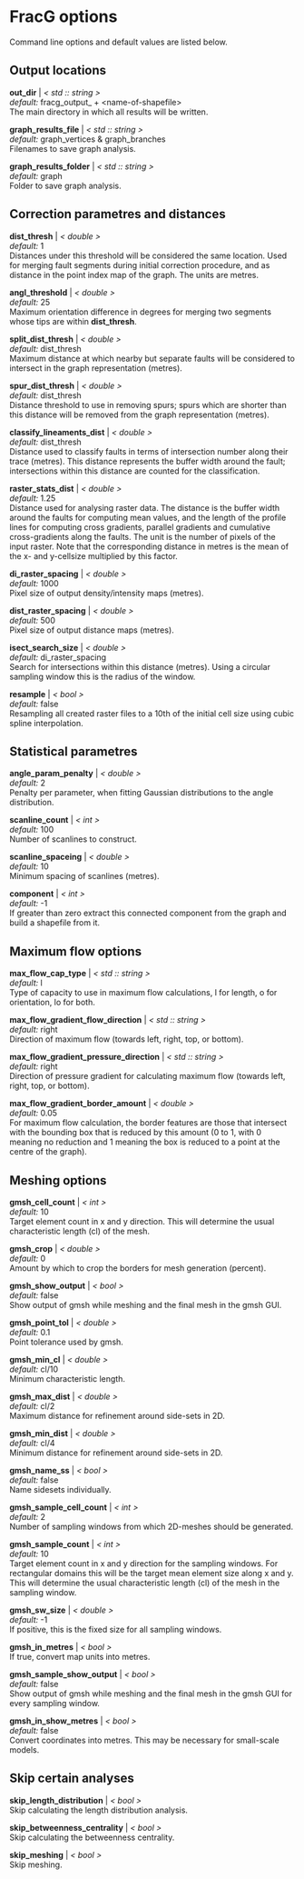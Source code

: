 # FracG options

Command line options and default values are listed below.

## Output locations

**out_dir** | _\< std :: string \>_ <br>
_default:_ fracg\_output\_ + \<name-of-shapefile\> <br>
The main directory in which all results will be written.

**graph_results_file** | _\< std :: string \>_ <br>
_default:_ graph\_vertices & graph\_branches<br>
Filenames to save graph analysis.

**graph_results_folder** | _\< std :: string \>_ <br>
_default:_ graph<br>
Folder to save graph analysis.

## Correction parametres and distances

**dist_thresh** | _\< double \>_ <br>
_default:_ 1<br>
Distances under this threshold will be considered the same location. Used for merging fault segments during initial correction procedure, and as distance in the point index map of the graph. The units are metres.

**angl_threshold** | _\< double \>_ <br>
_default:_ 25<br>
Maximum orientation difference in degrees for merging two segments whose tips are within **dist_thresh**.

**split_dist_thresh** | _\< double \>_ <br>
_default:_ dist_thresh<br>
Maximum distance at which nearby but separate faults will be considered to intersect in the graph representation (metres).

**spur_dist_thresh** | _\< double \>_ <br>
_default:_ dist_thresh<br>
Distance threshold to use in removing spurs; spurs which are shorter than this distance will be removed from the graph representation (metres).

**classify_lineaments_dist** | _\< double \>_ <br>
_default:_ dist_thresh<br>
Distance used to classify faults in terms of intersection number along their trace (metres). This distance represents the buffer width around the fault; intersections within this distance are counted for the classification.

**raster_stats_dist** | _\< double \>_ <br>
_default:_ 1.25<br>
Distance used for analysing raster data. The distance is the buffer width around the faults for computing mean values, and the length of the profile lines for computing cross gradients, parallel gradients and cumulative cross-gradients along the faults. The unit is the number of pixels of the input raster. Note that the corresponding distance in metres is the mean of the x- and y-cellsize multiplied by this factor.

**di_raster_spacing** | _\< double \>_ <br>
_default:_ 1000<br>
Pixel size of output density/intensity maps (metres).

**dist_raster_spacing** | _\< double \>_ <br>
_default:_ 500<br>
Pixel size of output distance maps (metres).

**isect_search_size** | _\< double \>_ <br>
_default:_ di\_raster\_spacing <br>
Search for intersections within this distance (metres). Using a circular sampling window this is the radius of the window.

**resample** | _\< bool \>_ <br>
_default:_ false<br>
Resampling all created raster files to a 10th of the initial cell size using cubic spline interpolation.

## Statistical parametres

**angle_param_penalty** | _\< double \>_ <br>
_default:_ 2<br>
Penalty per parameter, when fitting Gaussian distributions to the angle distribution.

**scanline_count** | _\< int \>_ <br>
_default:_ 100<br>
Number of scanlines to construct.

**scanline_spaceing** | _\< double \>_ <br>
_default:_ 10<br>
Minimum spacing of scanlines (metres).

**component** | _\< int \>_ <br>
_default:_ -1<br>
If greater than zero extract this connected component from the graph and build a  shapefile from it.

## Maximum flow options

**max_flow_cap_type** | _\< std :: string \>_ <br>
_default:_ l<br>
Type of capacity to use in maximum flow calculations, l for length, o for orientation, lo for both.

**max_flow_gradient_flow_direction** | _\< std :: string \>_ <br>
_default:_ right<br>
Direction of maximum flow (towards left, right, top, or bottom).

**max_flow_gradient_pressure_direction** | _\< std :: string \>_ <br>
_default:_ right<br>
Direction of pressure gradient for calculating maximum flow (towards left, right, top, or bottom).

**max_flow_gradient_border_amount** | _\< double \>_ <br>
_default:_ 0.05<br>
For maximum flow calculation, the border features are those that intersect with the bounding box that is reduced by this amount (0 to 1, with 0 meaning no reduction and 1 meaning the box is reduced to a point at the centre of the graph).

## Meshing options

**gmsh_cell_count** | _\< int \>_ <br>
_default:_ 10<br>
Target element count in x and y direction. This will determine the usual characteristic length (cl) of the mesh.

**gmsh_crop** | _\< double \>_ <br>
_default:_ 0<br>
Amount by which to crop the borders for mesh generation (percent).

**gmsh_show_output** | _\< bool \>_ <br>
_default:_ false<br>
Show output of gmsh while meshing and the final mesh in the gmsh GUI.

**gmsh_point_tol** | _\< double \>_ <br>
_default:_ 0.1<br>
Point tolerance used by gmsh.

**gmsh_min_cl** | _\< double \>_ <br>
_default:_ cl/10<br>
Minimum characteristic length.

**gmsh_max_dist** | _\< double \>_ <br>
_default:_ cl/2<br>
Maximum distance for refinement around side-sets in 2D.

**gmsh_min_dist** | _\< double \>_ <br>
_default:_ cl/4<br>
Minimum distance for refinement around side-sets in 2D.

**gmsh_name_ss** | _\< bool \>_ <br>
_default:_ false<br>
Name sidesets individually.

**gmsh_sample_cell_count** | _\< int \>_ <br>
_default:_ 2<br>
Number of sampling windows from which 2D-meshes should be generated.

**gmsh_sample_count** | _\< int \>_ <br>
_default:_ 10<br>
Target element count in x and y direction for the sampling windows. 
For rectangular domains this will be the target mean element size along x and y. 
This will determine the usual characteristic length (cl) of the mesh in the sampling window.

**gmsh_sw_size** | _\< double \>_ <br>
_default:_ -1<br>
If positive, this is the fixed size for all sampling windows.

**gmsh_in_metres** | _\< bool \>_ <br>
If true, convert map units into metres.

**gmsh_sample_show_output** | _\< bool \>_ <br>
_default:_ false<br>
Show output of gmsh while meshing and the final mesh in the gmsh GUI for every sampling window.

**gmsh_in_show_metres** | _\< bool \>_ <br>
_default:_ false<br>
Convert coordinates into metres. This may be necessary for small-scale models.

## Skip certain analyses

**skip_length_distribution** | _\< bool \>_ <br>
Skip calculating the length distribution analysis.

**skip_betweenness_centrality** | _\< bool \>_ <br>
Skip calculating the betweenness centrality.

**skip_meshing** | _\< bool \>_ <br>
Skip meshing.


